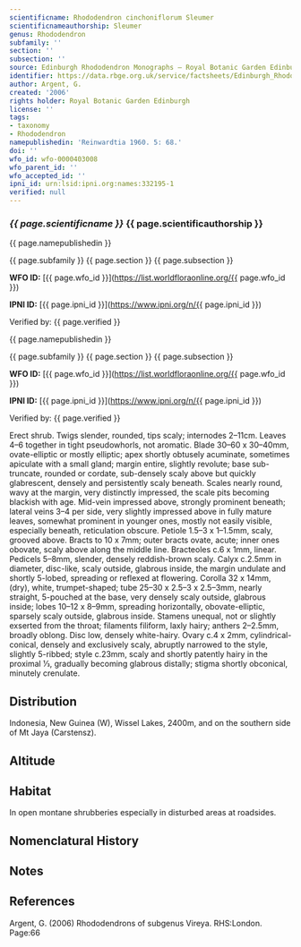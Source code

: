 ```yaml
---
scientificname: Rhododendron cinchoniflorum Sleumer
scientificnameauthorship: Sleumer
genus: Rhododendron
subfamily: ''
section: ''
subsection: ''
source: Edinburgh Rhododendron Monographs – Royal Botanic Garden Edinburgh
identifier: https://data.rbge.org.uk/service/factsheets/Edinburgh_Rhododendron_Monographs.xhtml
author: Argent, G.
created: '2006'
rights holder: Royal Botanic Garden Edinburgh
license: ''
tags:
- taxonomy
- Rhododendron
namepublishedin: 'Reinwardtia 1960. 5: 68.'
doi: ''
wfo_id: wfo-0000403008
wfo_parent_id: ''
wfo_accepted_id: ''
ipni_id: urn:lsid:ipni.org:names:332195-1
verified: null
---
```

### _{{ page.scientificname }}_ {{ page.scientificauthorship }}
 {{ page.namepublishedin }}

{{ page.subfamily }} {{ page.section }} {{ page.subsection }}

**WFO ID:** [{{ page.wfo_id }}](https://list.worldfloraonline.org/{{ page.wfo_id }})

**IPNI ID:** [{{ page.ipni_id }}](https://www.ipni.org/n/{{ page.ipni_id }})

Verified by: {{ page.verified }}

 {{ page.namepublishedin }}

{{ page.subfamily }} {{ page.section }} {{ page.subsection }}

**WFO ID:** [{{ page.wfo_id }}](https://list.worldfloraonline.org/{{ page.wfo_id }})

**IPNI ID:** [{{ page.ipni_id }}](https://www.ipni.org/n/{{ page.ipni_id }})

Verified by: {{ page.verified }}



Erect shrub. Twigs slender, rounded, tips scaly; internodes 2–11cm. Leaves 4–6 together in tight pseudo­whorls, not aromatic. Blade 30–60 x 30–40mm, ovate-elliptic or mostly elliptic; apex shortly obtusely acuminate, sometimes apiculate with a small gland; margin entire, slightly revolute; base sub-truncate, rounded or cordate, sub-densely scaly above but quickly glabrescent, densely and persistently scaly beneath. Scales nearly round, wavy at the margin, very distinctly impressed, the scale pits becoming blackish with age. Mid-vein impressed above, strongly prominent beneath; lateral veins 3–4 per side, very slightly impressed above in fully mature leaves, somewhat prominent in younger ones, mostly not easily visible, especially beneath, reticulation obscure. Petiole 1.5–3 x 1–1.5mm, scaly, grooved above. Bracts to 10 x 7mm; outer bracts ovate, acute; inner ones obovate, scaly above along the middle line. Bract­eoles c.6 x 1mm, linear. Pedicels 5–8mm, slender, densely reddish-brown scaly. Calyx c.2.5mm in diameter, disc-like, scaly outside, glabrous inside, the margin undulate and shortly 5-lobed, spreading or reflexed at flowering. Corolla 32 x 14mm, (dry), white, trumpet-shaped; tube 25–30 x 2.5–3 x 2.5–3mm, nearly straight, 5-pouched at the base, very densely scaly outside, glabrous inside; lobes 10–12 x 8–9mm, spreading horizontally, obovate-elliptic, sparsely scaly outside, glabrous inside. Stamens unequal, not or slightly exserted from the throat; filaments filiform, laxly hairy; anthers 2–2.5mm, broadly oblong. Disc low, densely white-hairy. Ovary c.4 x 2mm, cylindrical-conical, densely and exclusively scaly, abruptly narrowed to the style, slightly 5-ribbed; style c.23mm, scaly and shortly patently hairy in the proximal 1⁄3, gradually becoming glabrous distally; stigma shortly obconical, minutely crenulate.

## Distribution
Indonesia, New Guinea (W), Wissel Lakes, 2400m, and on the southern side of Mt Jaya (Carstensz).

## Altitude


## Habitat
In open montane shrub­beries especially in disturbed areas at roadsides.

## Nomenclatural History

                       
## Notes


## References

Argent, G. (2006) Rhododendrons of subgenus Vireya. RHS:London. Page:66

